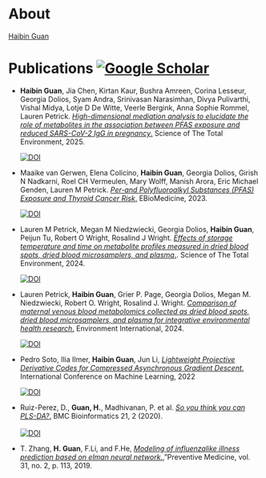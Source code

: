 
# About

[Haibin Guan](https://guanhaibin.github.io/)




# Publications [![Google Scholar](https://img.shields.io/badge/Google%20Scholar-Profile-blue?style=flat-square&logo=google&logoColor=white)](https://scholar.google.com/citations?user=5TakQ14AAAAJ&hl=en&oi=ao)
+ <b>Haibin Guan</b>, Jia Chen, Kirtan Kaur, Bushra Amreen, Corina Lesseur, Georgia Dolios, Syam Andra, Srinivasan Narasimhan, Divya Pulivarthi, Vishal Midya, Lotje D De Witte, Veerle Bergink, Anna Sophie Rommel, Lauren Petrick. [*High-dimensional mediation analysis to elucidate the role of metabolites in the association between PFAS exposure and reduced SARS-CoV-2 IgG in pregnancy*.](https://authors.elsevier.com/c/1l0RrB8cd46QR) Science of The Total Environment, 2025.
  
  [![DOI](https://img.shields.io/badge/DOI-10.1016%2Fj.scitotenv.2025.179520-blue?style=flat-square)](https://doi.org/10.1016/j.scitotenv.2025.179520)
+ Maaike van Gerwen, Elena Colicino, <b>Haibin Guan</b>, Georgia Dolios, Girish N Nadkarni, Roel CH Vermeulen, Mary Wolff, Manish Arora, Eric Michael Genden, Lauren M Petrick. [*Per-and Polyfluoroalkyl Substances (PFAS) Exposure and Thyroid Cancer Risk*.](https://www.thelancet.com/journals/ebiom/article/PIIS2352-3964(23)00397-3/fulltext?keyword=Heel%20and%20arch%20pain) EBioMedicine, 2023.
  
  [![DOI](https://img.shields.io/badge/DOI-10.1016%2Fj.ebiom.2023.104831-blue?style=flat-square)](https://doi.org/10.1016/j.ebiom.2023.104831)
+ Lauren M Petrick, Megan M Niedzwiecki, Georgia Dolios, <b>Haibin Guan</b>, Peijun Tu, Robert O Wright, Rosalind J Wright. [*Effects of storage temperature and time on metabolite profiles measured in dried blood spots, dried blood microsamplers, and plasma*.](https://www.sciencedirect.com/science/article/abs/pii/S0048969723080130). Science of The Total Environment, 2024.
  
  [![DOI](https://img.shields.io/badge/DOI-10.1016%2Fj.scitotenv.2023.169383-blue?style=flat-square)](https://doi.org/10.1016/j.scitotenv.2023.169383)
+ Lauren Petrick, <b>Haibin Guan</b>, Grier P. Page, Georgia Dolios, Megan M. Niedzwiecki, Robert O. Wright, Rosalind J. Wright. [*Comparison of maternal venous blood metabolomics collected as dried blood spots, dried blood microsamplers, and plasma for integrative environmental health research*.](https://www.sciencedirect.com/science/article/pii/S0160412024002496) Environment International, 2024.
  
  [![DOI](https://img.shields.io/badge/DOI-10.1016%2Fj.envint.2024.108663-blue?style=flat-square)](https://doi.org/10.1016/j.envint.2024.108663)
+ Pedro Soto, Ilia Ilmer, <b>Haibin Guan</b>, Jun Li, [*Lightweight Projective Derivative Codes for Compressed Asynchronous Gradient Descent*.](https://arxiv.org/abs/2201.12990) International Conference on Machine Learning, 2022
  
  [![DOI](https://img.shields.io/badge/DOI-10.48550%2FarXiv.2201.12990-blue?style=flat-square)](https://doi.org/10.48550/arXiv.2201.12990)
+  Ruiz-Perez, D., <b>Guan, H.</b>, Madhivanan, P. et al. [*So you think you can PLS-DA?*.](https://doi.org/10.1186/s12859-019-3310-7) BMC Bioinformatics 21, 2 (2020). <br><br>
   [![DOI](https://img.shields.io/badge/DOI-10.1186%2Fs12859.019.3310.7-blue?style=flat-square)](https://doi.org/10.1186/s12859-019-3310-7)
+ T. Zhang, <b>H. Guan</b>, F.Li, and F.He, [*Modeling of influenza­like illness prediction based on elman neural network*.](http://www.zjyfyxzz.com/CN/Y2019/V31/I2/113),”Preventive Medicine, vol. 31, no. 2, p. 113, 2019.

